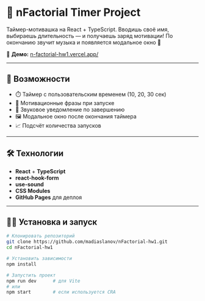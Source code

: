 # 🎯 nFactorial Timer Project

Таймер-мотивашка на React + TypeScript. Вводишь своё имя, выбираешь длительность — и получаешь заряд мотивации! По окончанию звучит музыка и появляется модальное окно 🎵

🔗 **Демо:** [n-factorial-hw1.vercel.app/](https://n-factorial-hw1.vercel.app/)

---

## 🚀 Возможности

- ⏱️ Таймер с пользовательским временем (10, 20, 30 сек)
- 💬 Мотивационные фразы при запуске
- 🎵 Звуковое уведомление по завершению
- 🖼️ Модальное окно после окончания таймера
- 📈 Подсчёт количества запусков

---

## 🛠️ Технологии

- **React** + **TypeScript**
- **react-hook-form**
- **use-sound**
- **CSS Modules**
- **GitHub Pages** для деплоя

---

## 🧑‍💻 Установка и запуск

```bash
# Клонировать репозиторий
git clone https://github.com/madiaslanov/nFactorial-hw1.git
cd nFactorial-hw1

# Установить зависимости
npm install

# Запустить проект
npm run dev      # для Vite
# или
npm start        # если используется CRA
